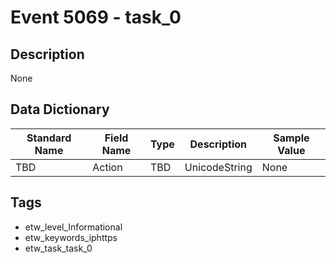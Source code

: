 # Event 5069 - task_0

## Description
None

## Data Dictionary
|Standard Name|Field Name|Type|Description|Sample Value|
|---|---|---|---|---|
|TBD|Action|TBD|UnicodeString|None|None|

## Tags
* etw_level_Informational
* etw_keywords_iphttps
* etw_task_task_0